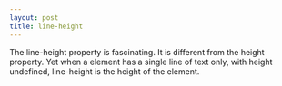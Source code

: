 ```yaml
---
layout: post
title: line-height
---
```


The line-height property is fascinating. It is different from the height property. Yet when a element has a single line of text only, with height undefined, line-height is the height of the element.
<!--stackedit_data:
eyJoaXN0b3J5IjpbMzMyMTc3MzE3XX0=
-->